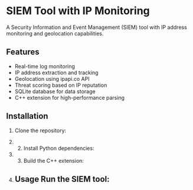 # SIEM Tool with IP Monitoring

A Security Information and Event Management (SIEM) tool with IP address monitoring and geolocation capabilities.

## Features

- Real-time log monitoring
- IP address extraction and tracking
- Geolocation using ipapi.co API
- Threat scoring based on IP reputation
- SQLite database for data storage
- C++ extension for high-performance parsing

## Installation

1. Clone the repository:

2. 2. Install Python dependencies:
  
3. 3. Build the C++ extension:
  
4. ## Usage Run the SIEM tool:

